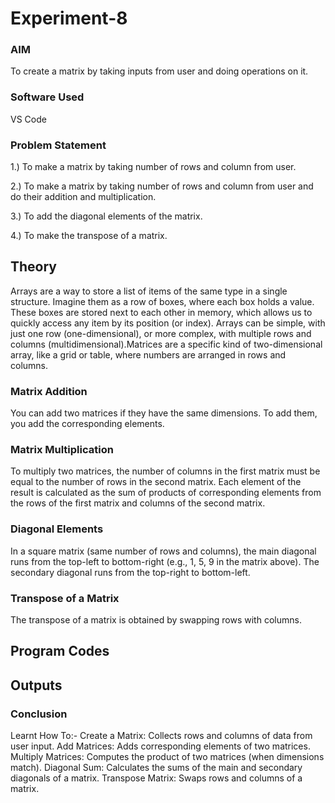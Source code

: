 # Experiment-8
### AIM
To create a matrix by taking inputs from user and doing operations on it.

### Software Used
VS Code

### Problem Statement
1.) To make a matrix by taking number of rows and column from user.

2.) To make a matrix by taking number of rows and column from user and do their addition and multiplication.

3.) To add the diagonal elements of the matrix.

4.) To make the transpose of a matrix.

## Theory
Arrays are a way to store a list of items of the same type in a single structure. Imagine them as a row of boxes, where each box holds a value. These boxes are stored next to each other in memory, which allows us to quickly access any item by its position (or index). Arrays can be simple, with just one row (one-dimensional), or more complex, with multiple rows and columns (multidimensional).Matrices are a specific kind of two-dimensional array, like a grid or table, where numbers are arranged in rows and columns. 

### Matrix Addition
You can add two matrices if they have the same dimensions. To add them, you add the corresponding elements.

### Matrix Multiplication
To multiply two matrices, the number of columns in the first matrix must be equal to the number of rows in the second matrix. Each element of the result is calculated as the sum of products of corresponding elements from the rows of the first matrix and columns of the second matrix.

### Diagonal Elements
In a square matrix (same number of rows and columns), the main diagonal runs from the top-left to bottom-right (e.g., 1, 5, 9 in the matrix above). The secondary diagonal runs from the top-right to bottom-left.

### Transpose of a Matrix
The transpose of a matrix is obtained by swapping rows with columns.

## Program Codes

## Outputs

### Conclusion
Learnt How To:- 
Create a Matrix: Collects rows and columns of data from user input.
Add Matrices: Adds corresponding elements of two matrices.
Multiply Matrices: Computes the product of two matrices (when dimensions match).
Diagonal Sum: Calculates the sums of the main and secondary diagonals of a matrix.
Transpose Matrix: Swaps rows and columns of a matrix.



